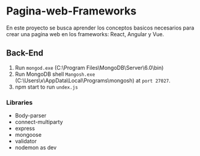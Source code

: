 # Pagina-web-Frameworks

En este proyecto se busca aprender los conceptos basicos necesarios para crear una pagina web en los frameworks: React, Angular y Vue.

## Back-End

1. Run `mongod.exe` (C:\Program Files\MongoDB\Server\6.0\bin)
2. Run MongoDB shell `Mangosh.exe` (C:\Users\x\AppData\Local\Programs\mongosh) at `port 27027`.
3. npm start to run `undex.js`

### Libraries

- Body-parser
- connect-multiparty
- express
- mongoose
- validator
- nodemon as dev
